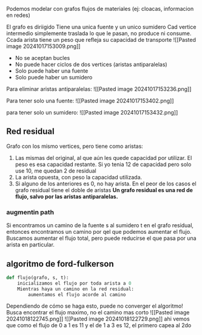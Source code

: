 Podemos modelar con grafos flujos de materiales (ej: cloacas, informacion en redes)

El grafo es diriigido 
Tiene una unica fuente y un unico sumidero 
Cad vertice intermedio simplemente traslada lo que le pasan, no produce ni consume. Ccada arista tiene un peso que refleja su capacidad de transporte
![[Pasted image 20241017153009.png]]


-  No se aceptan bucles
- No puede hacer ciclos de dos vertices (aristas antiparalelas)
- Solo puede haber una fuente
- Solo puede haber un sumidero

Para eliminar aristas antiparalelas: ![[Pasted image 20241017153236.png]]


Para tener solo una fuente:
![[Pasted image 20241017153402.png]]


para tener solo un sumidero: 
![[Pasted image 20241017153432.png]]



## Red residual 
Grafo con los mismo vertices, pero tiene como aristas: 
1. Las mismas del original, al que aún les quede capacidad por utilizar. El peso es esa capacidad restante. Si yo tenia 12 de capacidad pero solo use 10, me quedan 2 de residual
2. La arista opuesta, con peso la capacidad utilizada. 
3. Si alguno de los anteriores es 0, no hay arista.
En el peor de los casos el grafo residual tiene el doble de aristas
**Un grafo residual es una red de flujo, salvo por las aristas antiparalelas.**


### augmentin path 
Si encontramos un camino de la fuente s al sumidero t en el grafo residual, entonces encontramos un camino por qel que podemos aumentar el flujo.  
Buscamos aumentar el flujo total, pero puede reducirse el que pasa por una arista en particular. 


## algoritmo de ford-fulkerson 
```python 
def flujo(grafo, s, t):
	inicializamos el flujo por toda arista a 0
	Mientras haya un camino en la red residual:
		aumentamos el flujo acorde al camino

```

Dependiendo de cómo se haga esto, puede no converger el algoritmo!
Busca encontrar el flujo maximo, no el camino mas corto
![[Pasted image 20241018122745.png]]
![[Pasted image 20241018122729.png]]
ahi vemos que como el flujo de 0 a 1 es 11 y el de 1 a 3 es 12, el primero capea al 2do